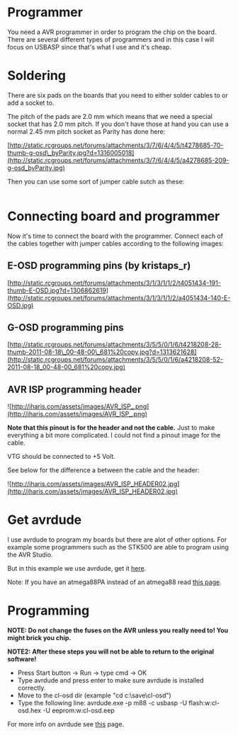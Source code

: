 # Programmer #

You need a AVR programmer in order to program the chip on the board.
There are several different types of programmers and in this case I will focus on USBASP since that's what I use and it's cheap.

# Soldering #

There are six pads on the boards that you need to either solder cables to or add a socket to.

The pitch of the pads are 2.0 mm which means that we need a special socket that has 2.0 mm pitch. If you don't have those at hand you can use a normal 2.45 mm pitch socket as Parity has done here:

[http://static.rcgroups.net/forums/attachments/3/7/6/4/4/5/t4278685-70-thumb-g-osd\_byParity.jpg?d=1316005018](http://static.rcgroups.net/forums/attachments/3/7/6/4/4/5/a4278685-209-g-osd_byParity.jpg)

Then you can use some sort of jumper cable sutch as these:

![![](http://dlnmh9ip6v2uc.cloudfront.net/images/products/JumperWire-Male-01-L_i_ma.jpg)](http://dlnmh9ip6v2uc.cloudfront.net/images/products/JumperWire-Male-01-L.jpg)

# Connecting board and programmer #

Now it's time to connect the board with the programmer.
Connect each of the cables together with jumper cables according to the following images:

## E-OSD programming pins (by kristaps\_r) ##

[http://static.rcgroups.net/forums/attachments/3/1/3/1/1/2/t4051434-191-thumb-E-OSD.jpg?d=1306862619](http://static.rcgroups.net/forums/attachments/3/1/3/1/1/2/a4051434-140-E-OSD.jpg)

## G-OSD programming pins ##

[http://static.rcgroups.net/forums/attachments/3/5/5/0/1/6/t4218208-28-thumb-2011-08-18\_00-48-00\_681%20copy.jpg?d=1313621628](http://static.rcgroups.net/forums/attachments/3/5/5/0/1/6/a4218208-52-2011-08-18_00-48-00_681%20copy.jpg)

## AVR ISP programming header ##

![http://iharis.com/assets/images/AVR_ISP_.png](http://iharis.com/assets/images/AVR_ISP_.png)

**Note that this pinout is for the header and not the cable.**
Just to make everything a bit more complicated. I could not find a pinout image for the cable.

VTG should be connected to +5 Volt.

See below for the difference a between the cable and the header:

![http://iharis.com/assets/images/AVR_ISP_HEADER02.jpg](http://iharis.com/assets/images/AVR_ISP_HEADER02.jpg)

# Get avrdude #

I use avrdude to program my boards but there are alot of other options.
For example some programmers such as the STK500 are able to program using the AVR Studio.

But in this example we use avrdude, get it [here](http://www.nongnu.org/avrdude/).

Note: If you have an atmega88PA instead of an atmega88 read [this page](http://www.avrfreaks.net/index.php?name=PNphpBB2&file=printview&t=100557&start=0).

# Programming #

**NOTE: Do not change the fuses on the AVR unless you really need to! You might brick you chip.**

**NOTE2: After these steps you will not be able to return to the original software!**

  * Press Start button -> Run -> type cmd -> OK
  * Type avrdude and press enter to make sure avrdude is installed correctly.
  * Move to the cl-osd dir (example "cd c:\save\cl-osd")
  * Type the following line: avrdude.exe -p m88 -c usbasp -U flash:w:cl-osd.hex -U eeprom:w:cl-osd.eep

For more info on avrdude see [this](http://www.ladyada.net/learn/avr/avrdude.html) page.
